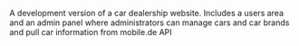 A development version of a car dealership website. Includes a users area and an admin panel
where administrators can manage cars and car brands and pull car information from
mobile.de API

